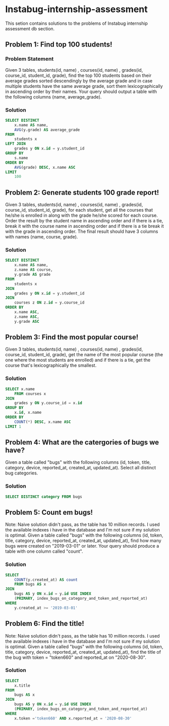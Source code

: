 # Instabug-internship-assessment
This setion contains solutions to the problems of Instabug internship assessment db section.

## Problem 1: Find top 100 students!

### Problem Statement
Given 3 tables, students(id, name) , courses(id, name) , grades(id, course_id, student_id, grade), find the top 100 students based on their average grades sorted descendingly by the average grade and in case multiple students have the same average grade, sort them lexicographically in ascending order by their names.
Your query should output a table with the following columns (name, average_grade).

### Solution
```sql
SELECT DISTINCT 
    x.name AS name, 
    AVG(y.grade) AS average_grade 
FROM 
    students x
LEFT JOIN 
    grades y ON x.id = y.student_id
GROUP BY 
    s.name
ORDER BY 
    AVG(grade) DESC, x.name ASC
LIMIT 
    100
```

## Problem 2: Generate students 100 grade report!
Given 3 tables, students(id, name) , courses(id, name) , grades(id, course_id, student_id, grade), for each student, get all the courses that he/she is enrolled in along with the grade he/she scored for each course. Order the result by the student name in ascending order and if there is a tie, break it with the course name in ascending order and if there is a tie break it with the grade in ascending order.
The final result should have 3 columns with names (name, course, grade).

### Solution

```sql
SELECT DISTINCT 
    x.name AS name,
    z.name AS course,
    y.grade AS grade 
FROM 
    students x
JOIN 
    grades y ON x.id = y.student_id
JOIN 
    courses z ON z.id = y.course_id
ORDER BY 
    x.name ASC, 
    z.name ASC, 
    y.grade ASC
```

## Problem 3: Find the most popular course!
Given 3 tables, students(id, name) , courses(id, name) , grades(id, course_id, student_id, grade), get the name of the most popular course (the one where the most students are enrolled) and if there is a tie, get the course that's lexicographically the smallest.

### Solution

```sql
SELECT x.name
    FROM courses x
JOIN
    grades y ON y.course_id = x.id
GROUP BY
    x.id, x.name
ORDER BY
    COUNT(*) DESC, x.name ASC
LIMIT 1
```

## Problem 4: What are the catergories of bugs we have?
Given a table called "bugs" with the following columns (id, token, title, category, device, reported_at, created_at, updated_at). Select all distinct bug categories.

### Solution

```sql
SELECT DISTINCT category FROM bugs
```

## Problem 5: Count em bugs!
Note: Naive solution didn't pass, as the table has 10 million records. I used the available indexes i have in the database and I'm not sure if my solution is optimal.
Given a table called "bugs" with the following columns (id, token, title, category, device, reported_at, created_at, updated_at), find how many bugs were created on "2019-03-01" or later. Your query should produce a table with one column called "count".

### Solution

```sql
SELECT
    COUNT(y.created_at) AS count 
    FROM bugs AS x
JOIN
    bugs AS y ON x.id = y.id USE INDEX
    (PRIMARY, index_bugs_on_category_and_token_and_reported_at) 
WHERE
    y.created_at >= '2019-03-01'
```

## Problem 6: Find the title!
Note: Naive solution didn't pass, as the table has 10 million records. I used the available indexes i have in the database and I'm not sure if my solution is optimal.
Given a table called "bugs" with the following columns (id, token, title, category, device, reported_at, created_at, updated_at), find the title of the bug with token = "token660" and reported_at on "2020-08-30".

### Solution

```sql
SELECT
    x.title
FROM
    bugs AS x
JOIN
    bugs AS y ON x.id = y.id USE INDEX
    (PRIMARY, index_bugs_on_category_and_token_and_reported_at) 
WHERE
    x.token ='token660' AND x.reported_at = '2020-08-30' 
```







